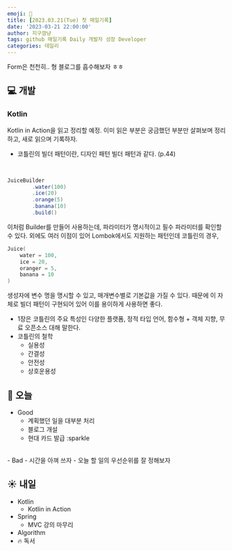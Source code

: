 ```yaml
---
emoji: 🧢
title: [2023.03.21(Tue) 첫 매일기록]
date: '2023-03-21 22:00:00'
author: 지구깜냥
tags: github 매일기록 Daily 개발자 성장 Developer
categories: 데일리
---
```

Form은 천천히.. 형 블로그를 흡수해보자 ㅎㅎ

## 💻 개발
### Kotlin
Kotlin in Action을 읽고 정리할 예정.
이미 읽은 부분은 궁금했던 부분만 살펴보며 정리하고, 새로 읽으며 기록하자.


- 코틀린의 빌더 패턴이란, 디자인 패턴 빌더 패턴과 같다. (p.44)
<br>

```java
JuiceBuilder
        .water(100)
        .ice(20)
        .orange(5)
        .banana(10)
        .build()
```
이처럼 Builder를 만들어 사용하는데, 파라미터가 명시적이고 필수 파라미터를 확인할 수 있다.
외에도 여러 이점이 있어 Lombok에서도 지원하는 패턴인데
코틀린의 경우,
```kotlin
Juice(
    water = 100,
    ice = 20,
    oranger = 5,
    banana = 10
)
```
생성자에 변수 명을 명시할 수 있고, 매개변수별로 기본값을 가질 수 있다.
때문에 이 자체로 빌더 패턴이 구현되어 있어 이를 용이하게 사용하면 좋다.

- 1장은 코틀린의 주요 특성인 다양한 플랫폼, 정적 타입 언어, 함수형 + 객체 지향, 무료 오픈소스 대해 말한다.
- 코틀린의 철학
  - 실용성
  - 간결성
  - 안전성
  - 상호운용성


## 🌙 오늘
- Good
  - 계획했던 일을 대부분 처리
  - 블로그 개설
  - 현대 카드 발급 :sparkle
<br>
- Bad
  - 시간을 아껴 쓰자
  - 오늘 할 일의 우선순위를 잘 정해보자 

## ☀️ 내일
- Kotlin
  - Kotlin in Action
- Spring
  - MVC 강의 마무리
- Algorithm
- 🔥 독서
